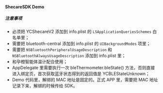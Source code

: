 
#### ShecareSDK Demo

##### 注意事项
- 必须把 YCShecareV2 添加到 info.plist 的 `LSApplicationQueriesSchemes` 白名单里；
- 需要把 bluetooth-central 添加到 info.plist 的 `UIBackgroundModes` 项里；
- 需要把 `NSBluetoothPeripheralUsageDescription` 和 `NSBluetoothAlwaysUsageDescription` 添加到 info.plist 里；
- 和孕橙智能体温计配合使用；
- AppDelegate 里需要执行一次 bleThermometer.bleState() 方法，否则直接进入绑定页，首次获取蓝牙状态得到的返回值是 YCBLEStateUnknown；
- Demo 代码里，解绑的 MAC 地址是固定的。正式 APP 里，需要把 MAC 地址记录下来，解绑的时候传给 SDK。
